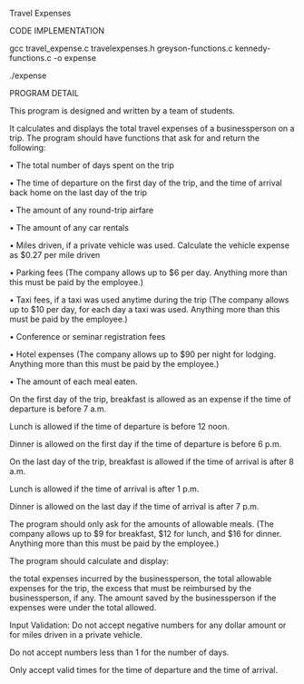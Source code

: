 Travel Expenses 

CODE IMPLEMENTATION

gcc travel_expense.c travelexpenses.h greyson-functions.c kennedy-functions.c -o expense

./expense


PROGRAM DETAIL

This program is designed and written by a team of students.

It calculates and displays the total travel expenses of a businessperson on a 
trip. The program should have functions that ask for and return the following: 


• The total number of days spent on the trip 

• The time of departure on the first day of the trip, and the time of arrival back home on the last 
day of the trip 

• The amount of any round-trip airfare 

• The amount of any car rentals 

• Miles driven, if a private vehicle was used. Calculate the vehicle expense as $0.27 per mile 
driven 

• Parking fees (The company allows up to $6 per day. Anything more than this must be paid by 
the employee.) 

• Taxi fees, if a taxi was used anytime during the trip (The company allows up to $10 per day, 
for each day a taxi was used. Anything more than this must be paid by the employee.) 

• Conference or seminar registration fees 

• Hotel expenses (The company allows up to $90 per night for lodging. Anything more than this 
must be paid by the employee.) 

• The amount of each meal eaten. 


On the first day of the trip, breakfast is allowed as an expense if the time of departure is before 7 
a.m. 

Lunch is allowed if the time of departure is before 12 noon. 

Dinner is allowed on the first day if the time of departure is before 6 p.m. 

On the last day of the trip, breakfast is allowed if the time of arrival is after 8 a.m. 

Lunch is allowed if the time of arrival is after 1 p.m. 

Dinner is allowed on the last day if the time of arrival is after 7 p.m. 


The program should only ask for the amounts of allowable meals. (The company allows up to $9 
for breakfast, $12 for lunch, and $16 for dinner. Anything more than this must be paid by the 
employee.) 

The program should calculate and display: 

the total expenses incurred by the businessperson, 
the total allowable expenses for the trip, 
the excess that must be reimbursed by the businessperson, if any.
The amount saved by the businessperson if the expenses were under the total allowed. 


Input Validation: 
Do not accept negative numbers for any dollar amount or for miles driven in a private vehicle. 

Do not accept numbers less than 1 for the number of days. 

Only accept valid times for the time of departure and the time of arrival.



